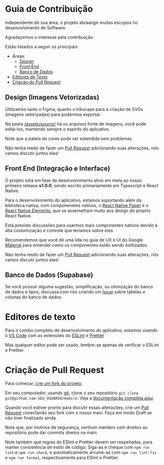 # Guia de Contribuição

Independente de sua área, o projeto abraange muitas escopos no desenvolvimento de Software.

Agradaçemos o interesse pela contribuição

Estão listados a seguir os principais:

- Áreas:
  - [Design](#design-imagens-vetorizadas)
  - [Front End](#front-end-integração-e-interface)
  - [Banco de Dados](#banco-de-dados-supabase)
- [Editores de Texto](#editores-de-texto)
- [Criação do Pull Request](#criação-de-pull-request)

## Design (Imagens Vetorizadas)

Utilizamos tanto o Figma, quanto o Inkscape para a criação de SVGs (imagens vetorizadas) para podermos exportar.

Na pasta [/assets/source/](/assets/source/) há os arquivos fonte de imagens, você pode editá-los, mantendo sempre o espirito do aplicativo.

Note que a paleta de cores pode ser estendida sem problemas.

Não tenha medo de fazer um [Pull Request](#criação-de-pull-request) adicionando suas alterações, nós vamos discutir juntos elas!

## Front End (Integração e Interface)

O projeto está em fase de desenvolvimento ativo em meta ao nosso primeiro release **v1.0.0**, sendo escrito primariamente em Typescript e React Native.

Para o desenvolvimento do aplicativo, estamos suportando além da biblioteca nativa, com componenetes nativos, o [React Native Paper](https://callstack.github.io/react-native-paper/) e o [React Native Elements](https://reactnativeelements.com/), que se assemelham muito aos design do próprio React Native.

Está previsto discussões para usarmos mais componentes nativos devido à alta costumização e controle que teríamos sobre eles.

Recomendemos que você dê uma lida no guia de UX e UI do Google [Material](https://m3.material.io/) para entender como os componentes estão sendo estilizados.

Não tenha medo de fazer um [Pull Request](#criação-de-pull-request) adicionando suas alterações, nós vamos discutir juntos elas!

## Banco de Dados (Supabase)

Se você possuir alguma sugestão, simplificação, ou otimização do banco de dados e tipos, discussa com nós criando um [Issue](https://github.com/cerejeiros/mobile/issues/new/) sobre tabelas e colunas do banco de dados.

# Editores de texto

Para o combo completo de desenvolvimento do aplicativo, estamos usando o [VS Code](https://code.visualstudio.com/) com as extensões do [ESLint](https://marketplace.visualstudio.com/items?itemName=dbaeumer.vscode-eslint) e [Prettier](https://marketplace.visualstudio.com/items?itemName=esbenp.prettier-vscode)

Mas qualquer editor pode ser usado, lembre-se apenas de verificar o ESLint e Prettier.

# Criação de Pull Request

Para começar, [crie um fork do projeto](https://github.com/cerejeiros/mobile/fork).

Em seu computador, usando [git](https://git-scm.com/), clone o seu repositório `git clone git@github.com:SEU_USUARIO/mobile`. Veja a [documentação completa aqui](https://git-scm.com/book/en/v2/Getting-Started-First-Time-Git-Setup).

Quando você estiver pronto para discutir essas alterações, crie um [Pull Request](https://github.com/cerejeiros/mobile/pull/new) conectando seu fork com o nosso main. Faça em modo Draft se não tiver finalizado ainda.

Note que, por motivos de segurança, nenhum membro com direitos ao repositório pode dar commits diretos na main.

Note também que regras do ESlint e Prettier devem ser respeitadas, para manter consistência de estilo de código. Siga-as e cheque com `npm run lint` e `npm run check`, e automaticamente arrume-as com `npm run lint:fix` e `npm run format`, respectivamente para ESlint e Prettier.
